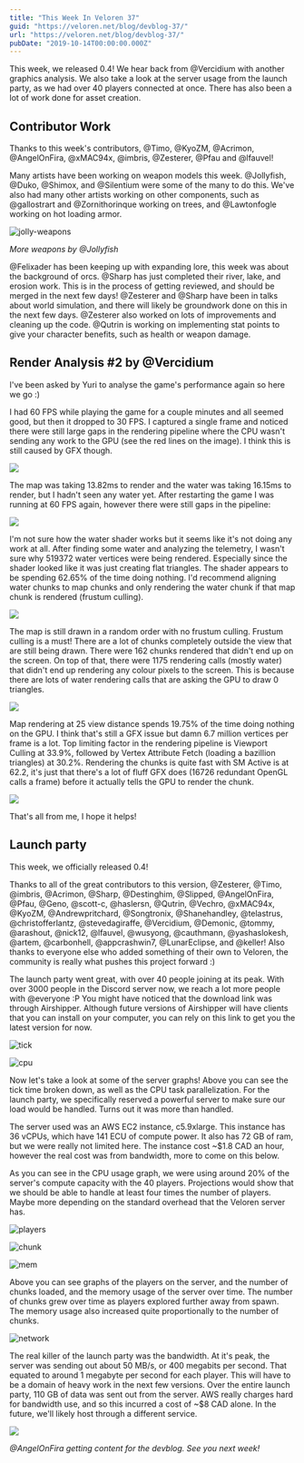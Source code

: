 ```yaml
---
title: "This Week In Veloren 37"
guid: "https://veloren.net/blog/devblog-37/"
url: "https://veloren.net/blog/devblog-37/"
pubDate: "2019-10-14T00:00:00.000Z"
---
```


This week, we released 0.4! We hear back from @Vercidium with another graphics analysis. We also take a look at the server usage from the launch party, as we had over 40 players connected at once. There has also been a lot of work done for asset creation.

## Contributor Work

Thanks to this week's contributors, @Timo, @KyoZM, @Acrimon, @AngelOnFira, @xMAC94x, @imbris, @Zesterer, @Pfau and @lfauvel!

Many artists have been working on weapon models this week. @Jollyfish, @Duko, @Shimox, and @Silentium were some of the many to do this. We've also had many other artists working on other components, such as @gallostrart and @Zornithorinque working on trees, and @Lawtonfogle working on hot loading armor.

![jolly-weapons](https://s3.eu-central-2.wasabisys.com/veloren-blog/cdn/597826574095613962/633121566129127424/Weapon_Collection_2.png)

_More weapons by @Jollyfish_

@Felixader has been keeping up with expanding lore, this week was about the background of orcs. @Sharp has just completed their river, lake, and erosion work. This is in the process of getting reviewed, and should be merged in the next few days! @Zesterer and @Sharp have been in talks about world simulation, and there will likely be groundwork done on this in the next few days. @Zesterer also worked on lots of improvements and cleaning up the code. @Qutrin is working on implementing stat points to give your character benefits, such as health or weapon damage.

## Render Analysis #2 by @Vercidium

I've been asked by Yuri to analyse the game's performance again so here we go :)

I had 60 FPS while playing the game for a couple minutes and all seemed good, but then it dropped to 30 FPS. I captured a single frame and noticed there were still large gaps in the rendering pipeline where the CPU wasn't sending any work to the GPU (see the red lines on the image). I think this is still caused by GFX though.

![](https://s3.eu-central-2.wasabisys.com/veloren-blog/cdn/467073814208053248/630200222500388885/unknown.png)

The map was taking 13.82ms to render and the water was taking 16.15ms to render, but I hadn't seen any water yet. After restarting the game I was running at 60 FPS again, however there were still gaps in the pipeline:

![](https://s3.eu-central-2.wasabisys.com/veloren-blog/cdn/467073814208053248/630202270520180737/unknown.png)

I'm not sure how the water shader works but it seems like it's not doing any work at all. After finding some water and analyzing the telemetry, I wasn't sure why 519372 water vertices were being rendered. Especially since the shader looked like it was just creating flat triangles. The shader appears to be spending 62.65% of the time doing nothing. I'd recommend aligning water chunks to map chunks and only rendering the water chunk if that map chunk is rendered (frustum culling).

![](https://s3.eu-central-2.wasabisys.com/veloren-blog/cdn/467073814208053248/630210783296618496/unknown.png)

The map is still drawn in a random order with no frustum culling. Frustum culling is a must! There are a lot of chunks completely outside the view that are still being drawn. There were 162 chunks rendered that didn't end up on the screen. On top of that, there were 1175 rendering calls (mostly water) that didn't end up rendering any colour pixels to the screen. This is because there are lots of water rendering calls that are asking the GPU to draw 0 triangles.

![](https://s3.eu-central-2.wasabisys.com/veloren-blog/cdn/467073814208053248/630215761591271485/unknown.png)

Map rendering at 25 view distance spends 19.75% of the time doing nothing on the GPU. I think that's still a GFX issue but damn 6.7 million vertices per frame is a lot. Top limiting factor in the rendering pipeline is Viewport Culling at 33.9%, followed by Vertex Attribute Fetch (loading a bazillion triangles) at 30.2%. Rendering the chunks is quite fast with SM Active is at 62.2, it's just that there's a lot of fluff GFX does (16726 redundant OpenGL calls a frame) before it actually tells the GPU to render the chunk.

![](https://s3.eu-central-2.wasabisys.com/veloren-blog/cdn/467073814208053248/630217304373854218/unknown.png)

That's all from me, I hope it helps!

## Launch party

This week, we officially released 0.4!

Thanks to all of the great contributors to this version, @Zesterer, @Timo, @imbris, @Acrimon, @Sharp, @Destinghim, @Slipped, @AngelOnFira, @Pfau, @Geno, @scott-c, @haslersn, @Qutrin, @Vechro, @xMAC94x, @KyoZM, @Andrewpritchard, @Songtronix, @Shanehandley, @telastrus, @christofferlantz, @stevedagiraffe, @Vercidium, @Demonic, @tommy, @arashout, @nick12, @lfauvel, @wusyong, @cauthmann, @yashaslokesh, @artem, @carbonhell, @appcrashwin7, @LunarEclipse, and @keller! Also thanks to everyone else who added something of their own to Veloren, the community is really what pushes this project forward :)

The launch party went great, with over 40 people joining at its peak. With over 3000 people in the Discord server now, we reach a lot more people with @everyone :P You might have noticed that the download link was through Airshipper. Although future versions of Airshipper will have clients that you can install on your computer, you can rely on this link to get you the latest version for now.

![tick](https://s3.eu-central-2.wasabisys.com/veloren-blog/cdn/540224034412036099/633872080042983434/unknown.png)

![cpu](https://s3.eu-central-2.wasabisys.com/veloren-blog/cdn/540224034412036099/633872510836015124/unknown.png)

Now let's take a look at some of the server graphs! Above you can see the tick time broken down, as well as the CPU task parallelization. For the launch party, we specifically reserved a powerful server to make sure our load would be handled. Turns out it was more than handled.

The server used was an AWS EC2 instance, c5.9xlarge. This instance has 36 vCPUs, which have 141 ECU of compute power. It also has 72 GB of ram, but we were really not limited here. The instance cost ~$1.8 CAD an hour, however the real cost was from bandwidth, more to come on this below.

As you can see in the CPU usage graph, we were using around 20% of the server's compute capacity with the 40 players. Projections would show that we should be able to handle at least four times the number of players. Maybe more depending on the standard overhead that the Veloren server has.

![players](https://s3.eu-central-2.wasabisys.com/veloren-blog/cdn/540224034412036099/633871925734670378/unknown.png)

![chunk](https://s3.eu-central-2.wasabisys.com/veloren-blog/cdn/540224034412036099/633872356057808906/unknown.png)

![mem](https://s3.eu-central-2.wasabisys.com/veloren-blog/cdn/540224034412036099/633872252881993778/unknown.png)

Above you can see graphs of the players on the server, and the number of chunks loaded, and the memory usage of the server over time. The number of chunks grew over time as players explored further away from spawn. The memory usage also increased quite proportionally to the number of chunks.

![network](https://s3.eu-central-2.wasabisys.com/veloren-blog/cdn/540224034412036099/631906648264540181/unknown.png)

The real killer of the launch party was the bandwidth. At it's peak, the server was sending out about 50 MB/s, or 400 megabits per second. That equated to around 1 megabyte per second for each player. This will have to be a domain of heavy work in the next few versions. Over the entire launch party, 110 GB of data was sent out from the server. AWS really charges hard for bandwidth use, and so this incurred a cost of ~$8 CAD alone. In the future, we'll likely host through a different service.

![](https://s3.eu-central-2.wasabisys.com/veloren-blog/cdn/523568428905398283/631909872526688257/unknown.png)

_@AngelOnFira getting content for the devblog. See you next week!_

